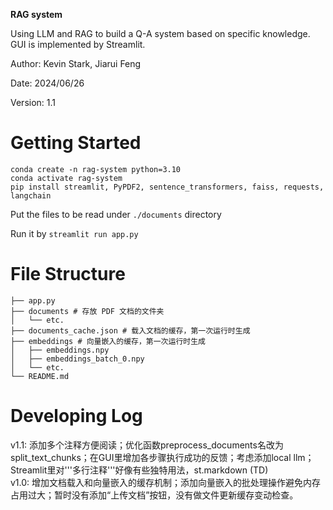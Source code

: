 **RAG system**

Using LLM and RAG to build a Q-A system based on specific knowledge. GUI is implemented by Streamlit.

Author: Kevin Stark, Jiarui Feng

Date: 2024/06/26

Version: 1.1

# Getting Started

```
conda create -n rag-system python=3.10
conda activate rag-system
pip install streamlit, PyPDF2, sentence_transformers, faiss, requests, langchain
```

Put the files to be read under `./documents` directory

Run it by `streamlit run app.py`

# File Structure

```
├── app.py
├── documents # 存放 PDF 文档的文件夹
│   └── etc.
├── documents_cache.json # 载入文档的缓存，第一次运行时生成
├── embeddings # 向量嵌入的缓存，第一次运行时生成
│   ├── embeddings.npy
│   ├── embeddings_batch_0.npy
│   └── etc.
└── README.md
```

# Developing Log
v1.1: 添加多个注释方便阅读；优化函数preprocess_documents名改为split_text_chunks；在GUI里增加各步骤执行成功的反馈；考虑添加local llm；Streamlit里对'''多行注释'''好像有些独特用法，st.markdown (TD)  
v1.0: 增加文档载入和向量嵌入的缓存机制；添加向量嵌入的批处理操作避免内存占用过大；暂时没有添加“上传文档”按钮，没有做文件更新缓存变动检查。
